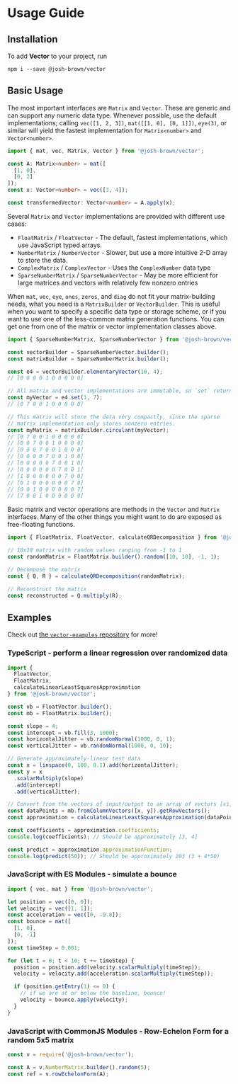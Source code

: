 # Usage Guide

## Installation

To add **Vector** to your project, run

```
npm i --save @josh-brown/vector
```

## Basic Usage

The most important interfaces are `Matrix` and `Vector`.
These are generic and can support any numeric data type.
Whenever possible, use the default implementations;
calling `vec([1, 2, 3])`, `mat([[1, 0], [0, 1]])`, `eye(3)`, or similar will
yield the fastest implementation for `Matrix<number>` and `Vector<number>`.

```typescript
import { mat, vec, Matrix, Vector } from '@josh-brown/vector';

const A: Matrix<number> = mat([
  [1, 0],
  [0, 2]
]);
const x: Vector<number> = vec([3, 4]);

const transformedVector: Vector<number> = A.apply(x);
```

Several `Matrix` and `Vector` implementations are provided with different use cases:

- `FloatMatrix` / `FloatVector` - The default, fastest implementations, which use JavaScript typed arrays.
- `NumberMatrix` / `NumberVector` - Slower, but use a more intuitive 2-D array to store the data.
- `ComplexMatrix` / `ComplexVector` - Uses the `ComplexNumber` data type
- `SparseNumberMatrix` / `SparseNumberVector` - May be more efficient for large matrices and
  vectors with relatively few nonzero entries

When `mat`, `vec`, `eye`, `ones`, `zeros`, and `diag` do not fit your matrix-building needs,
what you need is a `MatrixBuilder` or `VectorBuilder`.
This is useful when you want to specify a specific data type or storage scheme,
or if you want to use one of the less-common matrix generation functions.
You can get one from one of the matrix or vector implementation classes above.

```typescript
import { SparseNumberMatrix, SparseNumberVector } from '@josh-brown/vector';

const vectorBuilder = SparseNumberVector.builder();
const matrixBuilder = SparseNumberMatrix.builder();

const e4 = vectorBuilder.elementaryVector(10, 4);
// [0 0 0 0 1 0 0 0 0 0]

// All matrix and vector implementations are immutable, so `set` returns a new vector
const myVector = e4.set(1, 7);
// [0 7 0 0 1 0 0 0 0 0]

// This matrix will store the data very compactly, since the sparse
// matrix implementation only stores nonzero entries.
const myMatrix = matrixBuilder.circulant(myVector);
// [0 7 0 0 1 0 0 0 0 0]
// [0 0 7 0 0 1 0 0 0 0]
// [0 0 0 7 0 0 1 0 0 0]
// [0 0 0 0 7 0 0 1 0 0]
// [0 0 0 0 0 7 0 0 1 0]
// [0 0 0 0 0 0 7 0 0 1]
// [1 0 0 0 0 0 0 7 0 0]
// [0 1 0 0 0 0 0 0 7 0]
// [0 0 1 0 0 0 0 0 0 7]
// [7 0 0 1 0 0 0 0 0 0]
```

Basic matrix and vector operations are methods in the `Vector` and `Matrix` interfaces.
Many of the other things you might want to do are exposed as free-floating functions.

```typescript
import { FloatMatrix, FloatVector, calculateQRDecomposition } from '@josh-brown/vector';

// 10x10 matrix with random values ranging from -1 to 1
const randomMatrix = FloatMatrix.builder().random([10, 10], -1, 1);

// Decompose the matrix
const { Q, R } = calculateQRDecomposition(randomMatrix);

// Reconstruct the matrix
const reconstructed = Q.multiply(R);
```

## Examples

Check out [the `vector-examples` repository](https://github.com/jbrown1618/vector-examples) for more!

### TypeScript - perform a linear regression over randomized data

```typescript
import {
  FloatVector,
  FloatMatrix,
  calculateLinearLeastSquaresApproximation
} from '@josh-brown/vector';

const vb = FloatVector.builder();
const mb = FloatMatrix.builder();

const slope = 4;
const intercept = vb.fill(3, 1000);
const horizontalJitter = vb.randomNormal(1000, 0, 1);
const verticalJitter = vb.randomNormal(1000, 0, 10);

// Generate approximately-linear test data
const x = linspace(0, 100, 0.1).add(horizontalJitter);
const y = x
  .scalarMultiply(slope)
  .add(intercept)
  .add(verticalJitter);

// Convert from the vectors of input/output to an array of vectors [xi, yi]
const dataPoints = mb.fromColumnVectors([x, y]).getRowVectors();
const approximation = calculateLinearLeastSquaresApproximation(dataPoints);

const coefficients = approximation.coefficients;
console.log(coefficients); // Should be approximately [3, 4]

const predict = approximation.approximationFunction;
console.log(predict(50)); // Should be approximately 203 (3 + 4*50)
```

### JavaScript with ES Modules - simulate a bounce

```javascript
import { vec, mat } from '@josh-brown/vector';

let position = vec([0, 0]);
let velocity = vec([1, 1]);
const acceleration = vec([0, -9.8]);
const bounce = mat([
  [1, 0],
  [0, -1]
]);
const timeStep = 0.001;

for (let t = 0; t < 10; t += timeStep) {
  position = position.add(velocity.scalarMultiply(timeStep));
  velocity = velocity.add(acceleration.scalarMultiply(timeStep));

  if (position.getEntry(1) <= 0) {
    // if we are at or below the baseline, bounce!
    velocity = bounce.apply(velocity);
  }
}
```

### JavaScript with CommonJS Modules - Row-Echelon Form for a random 5x5 matrix

```javascript
const v = require('@josh-brown/vector');

const A = v.NumberMatrix.builder().random(5);
const ref = v.rowEchelonForm(A);
```
